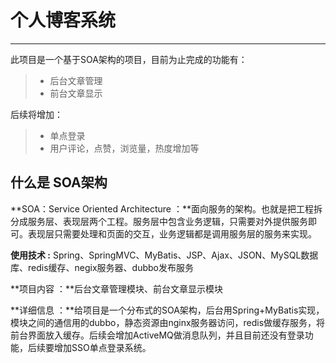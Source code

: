 # 个人博客系统

------

此项目是一个基于SOA架构的项目，目前为止完成的功能有：

> * 后台文章管理
> * 前台文章显示

后续将增加：

> * 单点登录
> * 用户评论，点赞，浏览量，热度增加等

## 什么是 SOA架构

**SOA：Service Oriented Architecture ：**面向服务的架构。也就是把工程拆分成服务层、表现层两个工程。服务层中包含业务逻辑，只需要对外提供服务即可。表现层只需要处理和页面的交互，业务逻辑都是调用服务层的服务来实现。

**使用技术 :** Spring、SpringMVC、MyBatis、JSP、Ajax、JSON、MySQL数据库、redis缓存、negix服务器、dubbo发布服务

**项目内容 ：**后台文章管理模块、前台文章显示模块

**详细信息 ：**给项目是一个分布式的SOA架构，后台用Spring+MyBatis实现，模块之间的通信用的dubbo，静态资源由nginx服务器访问，redis做缓存服务，将前台界面放入缓存。后续会增加ActiveMQ做消息队列，并且目前还没有登录功能，后续要增加SSO单点登录系统。
